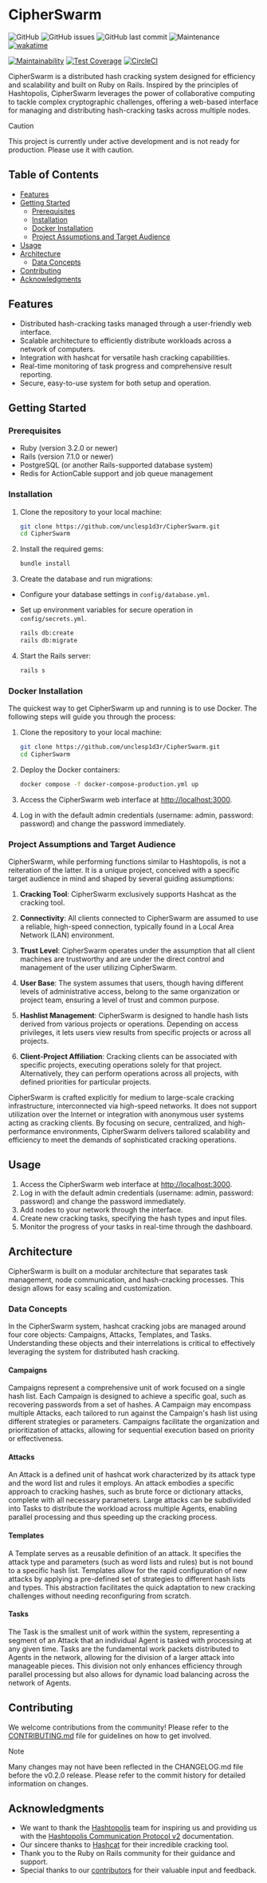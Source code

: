 # CipherSwarm

![GitHub](https://img.shields.io/github/license/unclesp1d3r/CipherSwarm)
![GitHub issues](https://img.shields.io/github/issues/unclesp1d3r/CipherSwarm)
![GitHub last commit](https://img.shields.io/github/last-commit/unclesp1d3r/CipherSwarm)
![Maintenance](https://img.shields.io/maintenance/yes/2024)
[![wakatime](https://wakatime.com/badge/github/unclesp1d3r/CipherSwarm.svg)](https://wakatime.com/badge/github/unclesp1d3r/CipherSwarm)

[![Maintainability](https://api.codeclimate.com/v1/badges/347fc7e944ae3b9a5111/maintainability)](https://codeclimate.com/github/unclesp1d3r/CipherSwarm/maintainability)
[![Test Coverage](https://api.codeclimate.com/v1/badges/347fc7e944ae3b9a5111/test_coverage)](https://codeclimate.com/github/unclesp1d3r/CipherSwarm/test_coverage)
[![CircleCI](https://dl.circleci.com/status-badge/img/circleci/UWCMdwjzsT7X1qaHsgphoh/449a1171-f53f-45c9-9646-31cb1f9901f1/tree/main.svg?style=svg)](https://dl.circleci.com/status-badge/redirect/circleci/UWCMdwjzsT7X1qaHsgphoh/449a1171-f53f-45c9-9646-31cb1f9901f1/tree/main)

CipherSwarm is a distributed hash cracking system designed for efficiency and scalability and built on Ruby on Rails. Inspired by the principles of Hashtopolis, CipherSwarm leverages the power of collaborative computing to tackle complex cryptographic challenges, offering a web-based interface for managing and distributing hash-cracking tasks across multiple nodes.

> [!CAUTION]
> This project is currently under active development and is not ready for production. Please use it with caution.

## Table of Contents

- [Features](#features)
- [Getting Started](#getting-started)
  - [Prerequisites](#prerequisites)
  - [Installation](#installation)
  - [Docker Installation](#docker-installation)
  - [Project Assumptions and Target Audience](#project-assumptions-and-target-audience)
- [Usage](#usage)
- [Architecture](#architecture)
  - [Data Concepts](#data-concepts)
- [Contributing](#contributing)
- [Acknowledgments](#acknowledgments)

## Features

- Distributed hash-cracking tasks managed through a user-friendly web interface.
- Scalable architecture to efficiently distribute workloads across a network of computers.
- Integration with hashcat for versatile hash cracking capabilities.
- Real-time monitoring of task progress and comprehensive result reporting.
- Secure, easy-to-use system for both setup and operation.

## Getting Started

### Prerequisites

- Ruby (version 3.2.0 or newer)
- Rails (version 7.1.0 or newer)
- PostgreSQL (or another Rails-supported database system)
- Redis for ActionCable support and job queue management

### Installation

1. Clone the repository to your local machine:

    ```bash
    git clone https://github.com/unclesp1d3r/CipherSwarm.git
    cd CipherSwarm
    ```

2. Install the required gems:

    ```bash
    bundle install
    ```

3. Create the database and run migrations:

- Configure your database settings in `config/database.yml`.
- Set up environment variables for secure operation in `config/secrets.yml`.

  ```bash
  rails db:create
  rails db:migrate
  ```

4. Start the Rails server:

    ```bash
    rails s
    ```

### Docker Installation

The quickest way to get CipherSwarm up and running is to use Docker. The following steps will guide you through the process:

1. Clone the repository to your local machine:

    ```bash
    git clone https://github.com/unclesp1d3r/CipherSwarm.git
    cd CipherSwarm
    ```

2. Deploy the Docker containers:

    ```bash
    docker compose -f docker-compose-production.yml up
    ```

3. Access the CipherSwarm web interface at <http://localhost:3000>.
4. Log in with the default admin credentials (username: admin, password: password) and change the password immediately.

### Project Assumptions and Target Audience

CipherSwarm, while performing functions similar to Hashtopolis, is not a reiteration of the latter. It is a unique project, conceived with a specific target audience in mind and shaped by several guiding assumptions:

1. **Cracking Tool**: CipherSwarm exclusively supports Hashcat as the cracking tool.

2. **Connectivity**: All clients connected to CipherSwarm are assumed to use a reliable, high-speed connection, typically found in a Local Area Network (LAN) environment.

3. **Trust Level**: CipherSwarm operates under the assumption that all client machines are trustworthy and are under the direct control and management of the user utilizing CipherSwarm.

4. **User Base**: The system assumes that users, though having different levels of administrative access, belong to the same organization or project team, ensuring a level of trust and common purpose.

5. **Hashlist Management**: CipherSwarm is designed to handle hash lists derived from various projects or operations. Depending on access privileges, it lets users view results from specific projects or across all projects.

6. **Client-Project Affiliation**: Cracking clients can be associated with specific projects, executing operations solely for that project. Alternatively, they can perform operations across all projects, with defined priorities for particular projects.

CipherSwarm is crafted explicitly for medium to large-scale cracking infrastructure, interconnected via high-speed networks. It does not support utilization over the Internet or integration with anonymous user systems acting as cracking clients. By focusing on secure, centralized, and high-performance environments, CipherSwarm delivers tailored scalability and efficiency to meet the demands of sophisticated cracking operations.

## Usage

1. Access the CipherSwarm web interface at <http://localhost:3000>.
2. Log in with the default admin credentials (username: admin, password: password) and change the password immediately.
3. Add nodes to your network through the interface.
4. Create new cracking tasks, specifying the hash types and input files.
5. Monitor the progress of your tasks in real-time through the dashboard.

## Architecture

CipherSwarm is built on a modular architecture that separates task management, node communication, and hash-cracking processes. This design allows for easy scaling and customization.

### Data Concepts

In the CipherSwarm system, hashcat cracking jobs are managed around four core objects: Campaigns, Attacks, Templates, and Tasks. Understanding these objects and their interrelations is critical to effectively leveraging the system for distributed hash cracking.

#### Campaigns

Campaigns represent a comprehensive unit of work focused on a single hash list. Each Campaign is designed to achieve a specific goal, such as recovering passwords from a set of hashes. A Campaign may encompass multiple Attacks, each tailored to run against the Campaign's hash list using different strategies or parameters. Campaigns facilitate the organization and prioritization of attacks, allowing for sequential execution based on priority or effectiveness.

#### Attacks

An Attack is a defined unit of hashcat work characterized by its attack type and the word list and rules it employs. An attack embodies a specific approach to cracking hashes, such as brute force or dictionary attacks, complete with all necessary parameters. Large attacks can be subdivided into Tasks to distribute the workload across multiple Agents, enabling parallel processing and thus speeding up the cracking process.

#### Templates

A Template serves as a reusable definition of an attack. It specifies the attack type and parameters (such as word lists and rules) but is not bound to a specific hash list. Templates allow for the rapid configuration of new attacks by applying a pre-defined set of strategies to different hash lists and types. This abstraction facilitates the quick adaptation to new cracking challenges without needing reconfiguring from scratch.

#### Tasks

The Task is the smallest unit of work within the system, representing a segment of an Attack that an individual Agent is tasked with processing at any given time. Tasks are the fundamental work packets distributed to Agents in the network, allowing for the division of a larger attack into manageable pieces. This division not only enhances efficiency through parallel processing but also allows for dynamic load balancing across the network of Agents.

## Contributing

We welcome contributions from the community! Please refer to the [CONTRIBUTING.md](CONTRIBUTING.md) file for guidelines on how to get involved.

> [!NOTE]
> Many changes may not have been reflected in the CHANGELOG.md file before the v0.2.0 release. Please refer to the commit history for detailed information on changes.

## Acknowledgments

- We want to thank the [Hashtopolis](https://github.com/hashtopolis/server) team for inspiring us and providing us with the [Hashtopolis Communication Protocol v2](https://github.com/hashtopolis/server/blob/master/doc/protocol.pdf) documentation.
- Our sincere thanks to [Hashcat](https://github.com/hashcat/hashcat) for their incredible cracking tool.
- Thank you to the Ruby on Rails community for their guidance and support.
- Special thanks to our [contributors](https://github.com/unclesp1d3r/CipherSwarm/graphs/contributors) for their valuable input and feedback.

